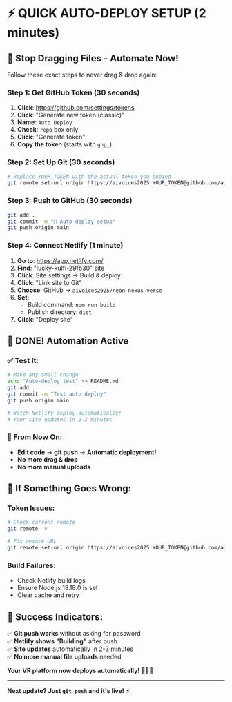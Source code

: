 # ⚡ QUICK AUTO-DEPLOY SETUP (2 minutes)

## 🎯 **Stop Dragging Files - Automate Now!**

Follow these exact steps to never drag & drop again:

### **Step 1: Get GitHub Token (30 seconds)**
1. **Click**: https://github.com/settings/tokens
2. **Click**: "Generate new token (classic)"
3. **Name**: `Auto Deploy`
4. **Check**: `repo` box only
5. **Click**: "Generate token"
6. **Copy the token** (starts with `ghp_`)

### **Step 2: Set Up Git (30 seconds)**
```bash
# Replace YOUR_TOKEN with the actual token you copied
git remote set-url origin https://aivoices2025:YOUR_TOKEN@github.com/aivoices2025/neon-nexus-verse.git
```

### **Step 3: Push to GitHub (30 seconds)**
```bash
git add .
git commit -m "🚀 Auto-deploy setup"
git push origin main
```

### **Step 4: Connect Netlify (1 minute)**
1. **Go to**: https://app.netlify.com/
2. **Find**: "lucky-kulfi-29fb30" site
3. **Click**: Site settings → Build & deploy
4. **Click**: "Link site to Git"
5. **Choose**: GitHub → `aivoices2025/neon-nexus-verse`
6. **Set**:
   - Build command: `npm run build`
   - Publish directory: `dist`
7. **Click**: "Deploy site"

## 🎉 **DONE! Automation Active**

### **✅ Test It:**
```bash
# Make any small change
echo "Auto-deploy test" >> README.md
git add .
git commit -m "Test auto deploy"
git push origin main

# Watch Netlify deploy automatically!
# Your site updates in 2-3 minutes
```

### **🔄 From Now On:**
- **Edit code** → **git push** → **Automatic deployment!**
- **No more drag & drop**
- **No more manual uploads**

## 🚨 **If Something Goes Wrong:**

### **Token Issues:**
```bash
# Check current remote
git remote -v

# Fix remote URL
git remote set-url origin https://aivoices2025:YOUR_TOKEN@github.com/aivoices2025/neon-nexus-verse.git
```

### **Build Failures:**
- Check Netlify build logs
- Ensure Node.js 18.18.0 is set
- Clear cache and retry

## 🎯 **Success Indicators:**

✅ **Git push works** without asking for password  
✅ **Netlify shows "Building"** after push  
✅ **Site updates** automatically in 2-3 minutes  
✅ **No more manual file uploads** needed  

**Your VR platform now deploys automatically!** 🚀🥽✨

---

**Next update? Just `git push` and it's live!** ⚡